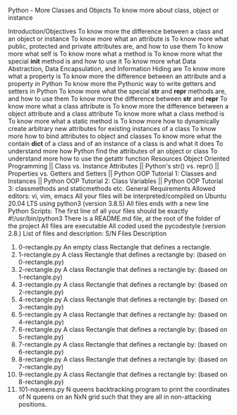 Python - More Classes and Objects
To know more about class, object or instance

Introduction/Objectives
To know more the difference between a class and an object or instance
To know more what an attribute is
To know more what public, protected and private attributes are, and how to use them
To know more what self is
To know more what a method is
To know more what the special __init__ method is and how to use it
To know more what Data Abstraction, Data Encapsulation, and Information Hiding are
To know more what a property is
To know more the difference between an attribute and a property in Python
To know more the Pythonic way to write getters and setters in Python
To know more what the special __str__ and __repr__ methods are, and how to use them
To know more the difference between __str__ and __repr__
To know more what a class attribute is
To know more the difference between a object attribute and a class attribute
To know more what a class method is
To know more what a static method is
To know more how to dynamically create arbitrary new attributes for existing instances of a class
To know more how to bind attributes to object and classes
To know more what the contain __dict__ of a class and of an instance of a class is and what it does
To understand more how Python find the attributes of an object or class
To understand more how to use the getattr function
Resources
Object Oriented Programming || Class vs. Instance Attributes || Python's str() vs. repr() || Properties vs. Getters and Setters || Python OOP Tutorial 1: Classes and Instances || Python OOP Tutorial 2: Class Variables || Python OOP Tutorial 3: classmethods and staticmethods etc.
General Requirements
Allowed editors: vi, vim, emacs
All your files will be interpreted/compiled on Ubuntu 20.04 LTS using python3 (version 3.8.5)
All files ends with a new line
Python Scripts: The first line of all your files should be exactly #!/usr/bin/python3
There is a README.md file, at the root of the folder of the project
All files are executable
All coded used the pycodestyle (version 2.8.)
List of files and description:
S/N	Files	Description
1.	0-rectangle.py	An empty class Rectangle that defines a rectangle.
2.	1-rectangle.py	A class Rectangle that defines a rectangle by: (based on 0-rectangle.py)
3.	2-rectangle.py	A class Rectangle that defines a rectangle by: (based on 1-rectangle.py)
4.	3-rectangle.py	A class Rectangle that defines a rectangle by: (based on 2-rectangle.py)
5.	4-rectangle.py	A class Rectangle that defines a rectangle by: (based on 3-rectangle.py)
6.	5-rectangle.py	A class Rectangle that defines a rectangle by: (based on 4-rectangle.py)
7.	6-rectangle.py	A class Rectangle that defines a rectangle by: (based on 5-rectangle.py)
8.	7-rectangle.py	A class Rectangle that defines a rectangle by: (based on 6-rectangle.py)
9.	8-rectangle.py	A class Rectangle that defines a rectangle by: (based on 7-rectangle.py)
10.	9-rectangle.py	A class Rectangle that defines a rectangle by: (based on 8-rectangle.py)
11.	101-nqueens.py	N queens backtracking program to print the coordinates of N queens
on an NxN grid such that they are all in non-attacking positions.
